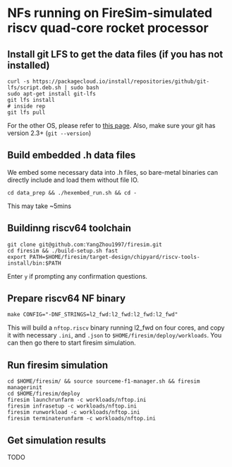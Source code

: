# NFs running on FireSim-simulated riscv quad-core rocket processor

## Install git LFS to get the data files (if you has not installed)
```
curl -s https://packagecloud.io/install/repositories/github/git-lfs/script.deb.sh | sudo bash
sudo apt-get install git-lfs
git lfs install
# inside rep
git lfs pull
```
For the other OS, please refer to [this page](https://github.com/git-lfs/git-lfs/wiki/Installation). 
Also, make sure your git has version 2.3+ (`git --version`)

## Build embedded .h data files
We embed some necessary data into .h files, so bare-metal binaries can directly include and load them without file IO.  
```
cd data_prep && ./hexembed_run.sh && cd -
```
This may take ~5mins

## Buildinng riscv64 toolchain
```
git clone git@github.com:YangZhou1997/firesim.git
cd firesim && ./build-setup.sh fast
export PATH=$HOME/firesim/target-design/chipyard/riscv-tools-install/bin:$PATH
```
Enter `y` if prompting any confirmation questions.

## Prepare riscv64 NF binary
```
make CONFIG="-DNF_STRINGS=l2_fwd:l2_fwd:l2_fwd:l2_fwd"
```
This will build a `nftop.riscv` binary running l2_fwd on four cores, and copy it with necessary `.ini`, and `.json` to `$HOME/firesim/deploy/workloads`. You can then go there to start firesim simulation.

## Run firesim simulation
```
cd $HOME/firesim/ && source sourceme-f1-manager.sh && firesim managerinit
cd $HOME/firesim/deploy
firesim launchrunfarm -c workloads/nftop.ini
firesim infrasetup -c workloads/nftop.ini
firesim runworkload -c workloads/nftop.ini
firesim terminaterunfarm -c workloads/nftop.ini
```

## Get simulation results
TODO